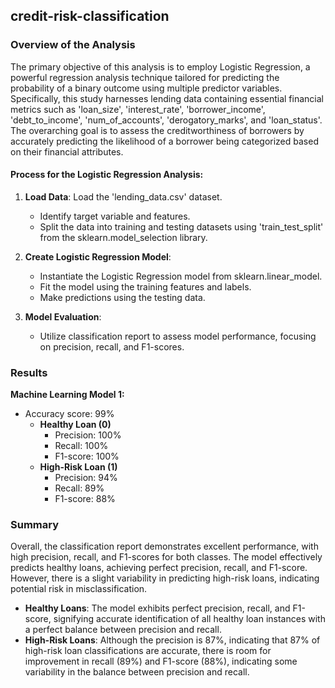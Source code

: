 ## credit-risk-classification

### Overview of the Analysis

The primary objective of this analysis is to employ Logistic Regression, a powerful regression analysis technique tailored for predicting the probability of a binary outcome using multiple predictor variables. Specifically, this study harnesses lending data containing essential financial metrics such as 'loan_size', 'interest_rate', 'borrower_income', 'debt_to_income', 'num_of_accounts', 'derogatory_marks', and 'loan_status'. The overarching goal is to assess the creditworthiness of borrowers by accurately predicting the likelihood of a borrower being categorized based on their financial attributes.

#### Process for the Logistic Regression Analysis:
1. **Load Data**: Load the 'lending_data.csv' dataset.
    - Identify target variable and features.
    - Split the data into training and testing datasets using 'train_test_split' from the sklearn.model_selection library.

2. **Create Logistic Regression Model**:
    - Instantiate the Logistic Regression model from sklearn.linear_model.
    - Fit the model using the training features and labels.
    - Make predictions using the testing data.

3. **Model Evaluation**:
    - Utilize classification report to assess model performance, focusing on precision, recall, and F1-scores.

### Results

**Machine Learning Model 1:**
- Accuracy score: 99%
    - **Healthy Loan (0)**
        - Precision: 100%
        - Recall: 100%
        - F1-score: 100%
    - **High-Risk Loan (1)**
        - Precision: 94%
        - Recall: 89%
        - F1-score: 88%

### Summary

Overall, the classification report demonstrates excellent performance, with high precision, recall, and F1-scores for both classes. The model effectively predicts healthy loans, achieving perfect precision, recall, and F1-score. However, there is a slight variability in predicting high-risk loans, indicating potential risk in misclassification.

- **Healthy Loans**: The model exhibits perfect precision, recall, and F1-score, signifying accurate identification of all healthy loan instances with a perfect balance between precision and recall.
- **High-Risk Loans**: Although the precision is 87%, indicating that 87% of high-risk loan classifications are accurate, there is room for improvement in recall (89%) and F1-score (88%), indicating some variability in the balance between precision and recall.